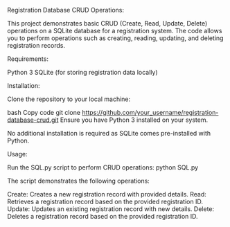 Registration Database CRUD Operations:

This project demonstrates basic CRUD (Create, Read, Update, Delete) operations on a SQLite database for a registration system. The code allows you to perform operations such as creating, reading, updating, and deleting registration records.

Requirements:

Python 3
SQLite (for storing registration data locally)

Installation:

Clone the repository to your local machine:

bash
Copy code
git clone https://github.com/your_username/registration-database-crud.git
Ensure you have Python 3 installed on your system.

No additional installation is required as SQLite comes pre-installed with Python.

Usage:

Run the SQL.py script to perform CRUD operations:
python SQL.py

The script demonstrates the following operations:

Create: Creates a new registration record with provided details.
Read: Retrieves a registration record based on the provided registration ID.
Update: Updates an existing registration record with new details.
Delete: Deletes a registration record based on the provided registration ID.
